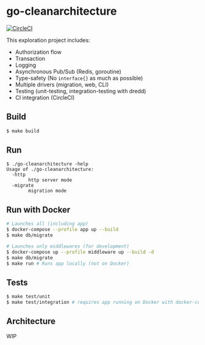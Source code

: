 # go-cleanarchitecture

[![CircleCI](https://circleci.com/gh/IzumiSy/go-cleanarchitecture/tree/master.svg?style=svg)](https://circleci.com/gh/IzumiSy/go-cleanarchitecture/tree/master)

This exploration project includes:

- Authorization flow
- Transaction
- Logging
- Asynchronous Pub/Sub (Redis, goroutine)
- Type-safety (No `interface{}` as much as possible)
- Multiple drivers (migration, web, CLI)
- Testing (unit-testing, integration-testing with dredd)
- CI integration (CircleCI)

## Build
```sh
$ make build
```

## Run
```
$ ./go-cleanarchitecture -help
Usage of ./go-cleanarchitecture:
  -http
    	http server mode
  -migrate
    	migration mode
```

## Run with Docker
```sh
# Launches all (including app)
$ docker-compose --profile app up --build
$ make db/migrate

# Launches only middlewares (for development)
$ docker-compose up --profile middleware up --build -d
$ make db/migrate
$ make run # Runs app locally (not on Docker)
```

## Tests
```sh
$ make test/unit
$ make test/integration # requires app running on Docker with docker-compose
```

## Architecture
WIP
